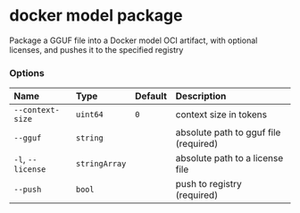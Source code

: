 # docker model package

<!---MARKER_GEN_START-->
Package a GGUF file into a Docker model OCI artifact, with optional licenses, and pushes it to the specified registry

### Options

| Name              | Type          | Default | Description                           |
|:------------------|:--------------|:--------|:--------------------------------------|
| `--context-size`  | `uint64`      | `0`     | context size in tokens                |
| `--gguf`          | `string`      |         | absolute path to gguf file (required) |
| `-l`, `--license` | `stringArray` |         | absolute path to a license file       |
| `--push`          | `bool`        |         | push to registry (required)           |


<!---MARKER_GEN_END-->


